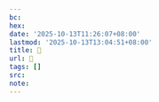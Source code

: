 ```yaml
---
bc:
hex:
date: '2025-10-13T11:26:07+08:00'
lastmod: '2025-10-13T13:04:51+08:00'
title: 󰍠
url: 󰍠
tags: []
src:
note:
---
```

